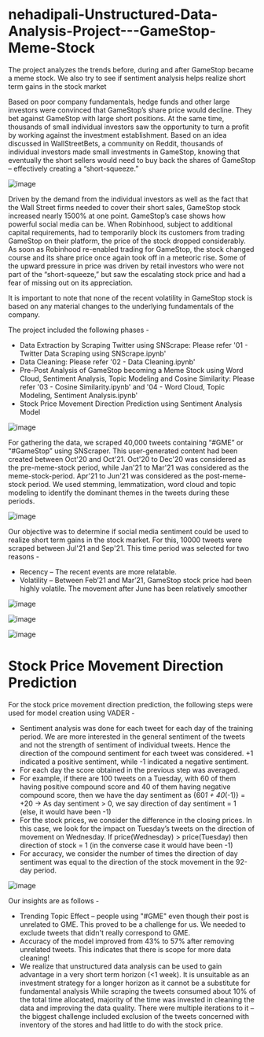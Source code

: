 # nehadipali-Unstructured-Data-Analysis-Project---GameStop-Meme-Stock
The project analyzes the trends before, during and after GameStop became a meme stock. We also try to see if sentiment analysis helps realize short term gains in the stock market

Based on poor company fundamentals, hedge funds and other large investors were convinced that GameStop’s share price would decline. They bet against GameStop with large short positions. At the same time, thousands of small individual investors saw the opportunity to turn a profit by working against the investment establishment. Based on an idea discussed in WallStreetBets, a community on Reddit, thousands of individual investors made small investments in GameStop, knowing that eventually the short sellers would need to buy back the shares of GameStop – effectively creating a “short-squeeze.”

![image](https://user-images.githubusercontent.com/61624917/159141277-1fe16c7b-d4a0-4a26-bdb0-434756b1386b.png)

Driven by the demand from the individual investors as well as the fact that the Wall Street firms needed to cover their short sales, GameStop stock increased nearly 1500% at one point. GameStop’s case shows how powerful social media can be. When Robinhood, subject to additional capital requirements, had to temporarily block its customers from trading GameStop on their platform, the price of the stock dropped considerably. As soon as Robinhood re-enabled trading for GameStop, the stock changed course and its share price once again took off in a meteoric rise. Some of the upward pressure in price was driven by retail investors who were not part of the “short-squeeze,” but saw the escalating stock price and had a fear of missing out on its appreciation. 

It is important to note that none of the recent volatility in GameStop stock is based on any material changes to the underlying fundamentals of the company. 

The project included the following phases - 
- Data Extraction by Scraping Twitter using SNScrape: Please refer '01 - Twitter Data Scraping using SNScrape.ipynb'
- Data Cleaning: Please refer '02 - Data Cleaning.ipynb'
- Pre-Post Analysis of GameStop becoming a Meme Stock using Word Cloud, Sentiment Analysis, Topic Modeling and Cosine Similarity: Please refer '03 - Cosine Similarity.ipynb' and '04 - Word Cloud, Topic Modeling, Sentiment Analysis.ipynb'
- Stock Price Movement Direction Prediction using Sentiment Analysis Model

![image](https://user-images.githubusercontent.com/61624917/159141289-1e445b0f-c69f-4ea0-9e3b-686732de0aec.png)

For gathering the data, we scraped 40,000 tweets containing “#GME” or “#GameStop” using SNScraper. This user-generated content had been created between Oct'20 and Oct'21. Oct'20 to Dec'20 was considered as the pre-meme-stock period, while Jan'21 to Mar'21 was considered as the meme-stock-period. Apr'21 to Jun'21 was considered as the post-meme-stock period. We used stemming, lemmatization, word cloud and topic modeling to identify the dominant themes in the tweets during these periods.

![image](https://user-images.githubusercontent.com/61624917/159141298-a22e4c04-3320-4f46-b107-1760010ad709.png)

Our objective was to determine if social media sentiment could be used to realize short term gains in the stock market. For this, 10000 tweets were scraped between Jul'21 and Sep'21. This time period was selected for two reasons - 
- Recency – The recent events are more relatable.
- Volatility – Between Feb’21 and Mar’21, GameStop stock price had been highly volatile. The movement after June has been relatively smoother

![image](https://user-images.githubusercontent.com/61624917/159141324-ae1b2a0d-26f1-4d89-be8e-91b867588a15.png)

![image](https://user-images.githubusercontent.com/61624917/159141328-ce2b636b-5c79-44fa-a6ee-31ef3ec17aa1.png)

![image](https://user-images.githubusercontent.com/61624917/159141334-90e334ee-54b9-472e-b520-4d11fd63ae04.png)


# Stock Price Movement Direction Prediction

For the stock price movement direction prediction, the following steps were used for model creation using VADER - 
- Sentiment analysis was done for each tweet for each day of the training period. We are more interested in the general sentiment of the tweets and not the strength of sentiment of individual tweets. Hence the direction of the compound sentiment for each tweet was considered. +1 indicated a positive sentiment, while -1 indicated a negative sentiment. 
- For each day the score obtained in the previous step was averaged. 
- For example, if there are 100 tweets on a Tuesday, with 60 of them having positive compound score and 40 of them having negative compound score, then we have the day sentiment as {60*1 + 40*(-1)} = +20 -> As day sentiment > 0, we say direction of day sentiment = 1 (else, it would have been -1)
- For the stock prices, we consider the difference in the closing prices. In this case, we look for the impact on Tuesday’s tweets on the direction of movement on Wednesday. If price(Wednesday) > price(Tuesday) then direction of stock = 1 (in the converse case it would have been -1)
- For accuracy, we consider the number of times the direction of day sentiment was equal to the direction of the stock movement in the 92-day period.

![image](https://user-images.githubusercontent.com/61624917/159141343-79acaad0-0cb0-435a-97a8-b1de00ea61e6.png)

Our insights are as follows -
- Trending Topic Effect – people using "#GME" even though their post is unrelated to GME. This proved to be a challenge for us. We needed to exclude tweets that didn't really correspond to GME.
- Accuracy of the model improved from 43% to 57% after removing unrelated tweets. This indicates that there is scope for more data cleaning!
- We realize that unstructured data analysis can be used to gain advantage in a very short term horizon (<1 week). It is unsuitable as an investment strategy for a longer horizon as it cannot be a substitute for fundamental analysis 
While scraping the tweets consumed about 10% of the total time allocated, majority of the time was invested in cleaning the data and improving the data quality. There were multiple iterations to it – the biggest challenge included exclusion of the tweets concerned with inventory of the stores and had little to do with the stock price. 
